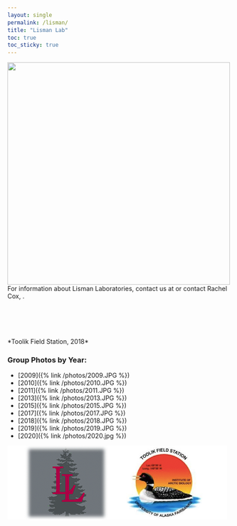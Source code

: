 ```yaml
---
layout: single
permalink: /lisman/
title: "Lisman Lab"
toc: true
toc_sticky: true
---
```


<img align="left" width="500" height="500" src="/photos/toolik_2018_border.JPG">
For information about Lisman Laboratories, contact us at
<LismanLab@riverdale.edu> or contact Rachel Cox, <rcox@riverdale.edu>.

<br />
<br />
<br />
<br />
<br />
<br />
*Toolik Field Station, 2018*

### Group Photos by Year:  
* [2009]({% link /photos/2009.JPG %})  
* [2010]({% link /photos/2010.JPG %})  
* [2011]({% link /photos/2011.JPG %})  
* [2013]({% link /photos/2013.JPG %})  
* [2015]({% link /photos/2015.JPG %})  
* [2017]({% link /photos/2017.JPG %})  
* [2018]({% link /photos/2018.JPG %})    
* [2019]({% link /photos/2019.JPG %})
* [2020]({% link /photos/2020.jpg %})

![](/photos/lisman_toolik_logo.png)  
